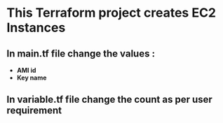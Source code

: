 # This Terraform project creates EC2 Instances 

## In main.tf file change the values : 
  - **AMI id**
  - **Key name**
   
## In variable.tf file change the count as per user requirement
